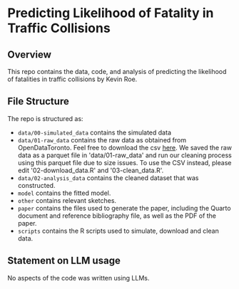# Predicting Likelihood of Fatality in Traffic Collisions

## Overview

This repo contains the data, code, and analysis of predicting the likelihood of fatalities in traffic collisions by Kevin Roe. 

## File Structure

The repo is structured as:

-   `data/00-simulated_data` contains the simulated data
-   `data/01-raw_data` contains the raw data as obtained from OpenDataToronto. Feel free to download the csv [here](https://ckan0.cf.opendata.inter.prod-toronto.ca/dataset/ec53f7b2-769b-4914-91fe-a37ee27a90b3/resource/cb890861-ed20-4862-bb75-b1f9ec1e58dd/download/Traffic%20Collisions%20-%204326.csv). We saved the raw data as a parquet file in 'data/01-raw_data' and run our cleaning process using this parquet file due to size issues. To use the CSV instead, please edit '02-download_data.R' and '03-clean_data.R'. 
-   `data/02-analysis_data` contains the cleaned dataset that was constructed.
-   `model` contains the fitted model. 
-   `other` contains relevant sketches.
-   `paper` contains the files used to generate the paper, including the Quarto document and reference bibliography file, as well as the PDF of the paper. 
-   `scripts` contains the R scripts used to simulate, download and clean data.


## Statement on LLM usage

No aspects of the code was written using LLMs.
